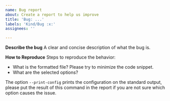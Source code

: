 ```yaml
---
name: Bug report
about: Create a report to help us improve
title: 'Bug: ...'
labels: 'Kind/Bug :x:'
assignees: ''

---
```


**Describe the bug**
A clear and concise description of what the bug is.

**How to Reproduce**
Steps to reproduce the behavior:
- What is the formatted file? Please try to minimize the code snippet.
- What are the selected options?

The option `--print-config` prints the configuration on the standard output, please put the result of this command in the report if you are not sure which option causes the issue.
